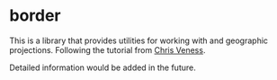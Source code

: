 # border

This is a library that provides utilities for working with and geographic projections.
Following the tutorial from [Chris Veness](https://www.movable-type.co.uk/scripts/latlong.html).

Detailed information would be added in the future.
